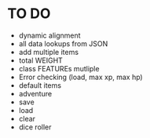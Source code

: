 # TO DO
- dynamic alignment
- all data lookups from JSON
- add multiple items
- total WEIGHT
- class FEATUREs mutliple
- Error checking (load, max xp, max hp)
- default items
- adventure
- save
- load
- clear
- dice roller
